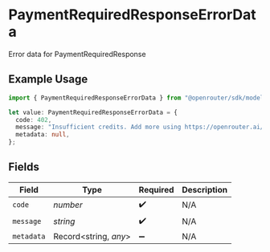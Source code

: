 # PaymentRequiredResponseErrorData

Error data for PaymentRequiredResponse

## Example Usage

```typescript
import { PaymentRequiredResponseErrorData } from "@openrouter/sdk/models";

let value: PaymentRequiredResponseErrorData = {
  code: 402,
  message: "Insufficient credits. Add more using https://openrouter.ai/credits",
  metadata: null,
};
```

## Fields

| Field                 | Type                  | Required              | Description           |
| --------------------- | --------------------- | --------------------- | --------------------- |
| `code`                | *number*              | :heavy_check_mark:    | N/A                   |
| `message`             | *string*              | :heavy_check_mark:    | N/A                   |
| `metadata`            | Record<string, *any*> | :heavy_minus_sign:    | N/A                   |